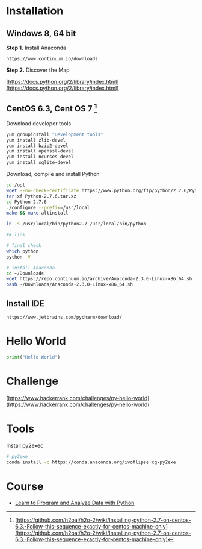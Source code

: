 # Installation

## Windows 8, 64 bit

**Step 1.** Install Anaconda

```shell
https://www.continuum.io/downloads
```

**Step 2.** Discover the Map

[https://docs.python.org/2/library/index.html](https://docs.python.org/2/library/index.html)


## CentOS 6.3, Cent OS 7 [^1]

Download developer tools

```bash
yum groupinstall "Development tools"
yum install zlib-devel
yum install bzip2-devel
yum install openssl-devel
yum install ncurses-devel
yum install sqlite-devel

```


Download, compile and install Python

```bash
cd /opt
wget --no-check-certificate https://www.python.org/ftp/python/2.7.6/Python-2.7.6.tar.xz
tar xf Python-2.7.6.tar.xz
cd Python-2.7.6
./configure --prefix=/usr/local
make && make altinstall

ln -s /usr/local/bin/python2.7 /usr/local/bin/python

## link

# final check
which python
python -V

# install Anaconda
cd ~/Downloads
wget https://repo.continuum.io/archive/Anaconda-2.3.0-Linux-x86_64.sh
bash ~/Downloads/Anaconda-2.3.0-Linux-x86_64.sh
```

## Install IDE

```shell
https://www.jetbrains.com/pycharm/download/
```

# Hello World

```python
print("Hello World")
```


# Challenge

[https://www.hackerrank.com/challenges/py-hello-world](https://www.hackerrank.com/challenges/py-hello-world)

# Tools

Install py2exec
```bash
# py2exe
conda install -c https://conda.anaconda.org/ivoflipse cg-py2exe
```

# Course

* [Learn to Program and Analyze Data with Python](https://www.coursera.org/specializations/python)

[^1]: [https://github.com/h2oai/h2o-2/wiki/Installing-python-2.7-on-centos-6.3.-Follow-this-sequence-exactly-for-centos-machine-only](https://github.com/h2oai/h2o-2/wiki/Installing-python-2.7-on-centos-6.3.-Follow-this-sequence-exactly-for-centos-machine-only)